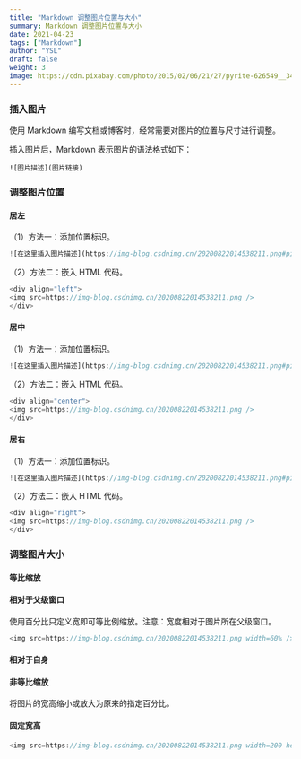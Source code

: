 ```yaml
---
title: "Markdown 调整图片位置与大小"
summary: Markdown 调整图片位置与大小
date: 2021-04-23
tags: ["Markdown"]
author: "YSL"
draft: false
weight: 3
image: https://cdn.pixabay.com/photo/2015/02/06/21/27/pyrite-626549__340.jpg
---
```

### 插入图片

使用 Markdown 编写文档或博客时，经常需要对图片的位置与尺寸进行调整。

插入图片后，Markdown 表示图片的语法格式如下：

```
![图片描述](图片链接)
```

### 调整图片位置

#### 居左

（1）方法一：添加位置标识。

```javascript
![在这里插入图片描述](https://img-blog.csdnimg.cn/20200822014538211.png#pic_left)
```

（2）方法二：嵌入 HTML 代码。

```javascript
<div align="left">
<img src=https://img-blog.csdnimg.cn/20200822014538211.png />
</div>
```

#### 居中

（1）方法一：添加位置标识。

```javascript
![在这里插入图片描述](https://img-blog.csdnimg.cn/20200822014538211.png#pic_center)
```

（2）方法二：嵌入 HTML 代码。

```javascript
<div align="center">
<img src=https://img-blog.csdnimg.cn/20200822014538211.png />
</div>
```

#### 居右

（1）方法一：添加位置标识。

```javascript
![在这里插入图片描述](https://img-blog.csdnimg.cn/20200822014538211.png#pic_right)
```

（2）方法二：嵌入 HTML 代码。

```javascript
<div align="right">
<img src=https://img-blog.csdnimg.cn/20200822014538211.png />
</div>
```

### 调整图片大小

#### 等比缩放

#### 相对于父级窗口

使用百分比只定义宽即可等比例缩放。注意：宽度相对于图片所在父级窗口。

```javascript
<img src=https://img-blog.csdnimg.cn/20200822014538211.png width=60% />
```

#### 相对于自身

#### 非等比缩放

将图片的宽高缩小或放大为原来的指定百分比。

#### 固定宽高

```javascript
<img src=https://img-blog.csdnimg.cn/20200822014538211.png width=200 height=100 />
```

